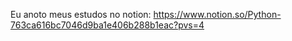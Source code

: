 Eu anoto meus estudos no notion: https://www.notion.so/Python-763ca616bc7046d9ba1e406b288b1eac?pvs=4
